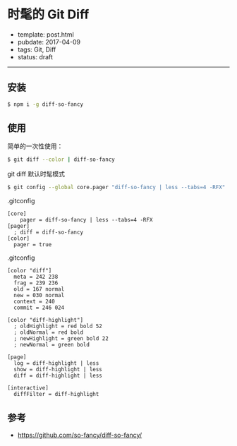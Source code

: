 
# 时髦的 Git Diff

- template: post.html
- pubdate: 2017-04-09
- tags: Git, Diff
- status: draft

----

## 安装

```bash
$ npm i -g diff-so-fancy
```

## 使用

简单的一次性使用：

```bash
$ git diff --color | diff-so-fancy
```

git diff 默认时髦模式

```bash
$ git config --global core.pager "diff-so-fancy | less --tabs=4 -RFX"
```

.gitconfig

```
[core]
	pager = diff-so-fancy | less --tabs=4 -RFX
[pager]
  ; diff = diff-so-fancy
[color]
  pager = true
```

.gitconfig

```
[color "diff"]
  meta = 242 238
  frag = 239 236
  old = 167 normal
  new = 030 normal
  context = 240
  commit = 246 024

[color "diff-highlight"]
  ; oldHighlight = red bold 52
  ; oldNormal = red bold
  ; newHighlight = green bold 22
  ; newNormal = green bold

[page]
  log = diff-highlight | less
  show = diff-highlight | less
  diff = diff-highlight | less

[interactive]
  diffFilter = diff-highlight
```

## 参考

- https://github.com/so-fancy/diff-so-fancy/
